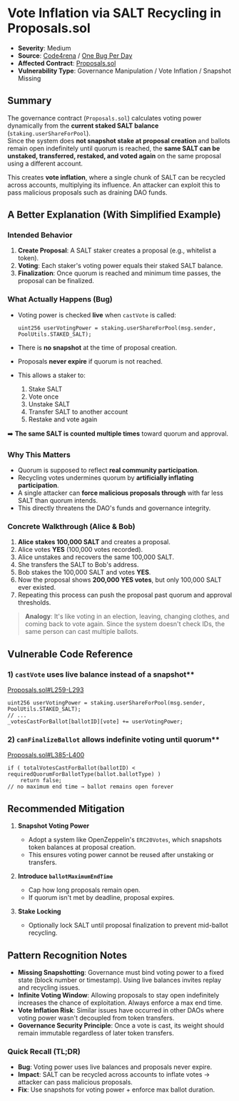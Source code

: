 # Vote Inflation via SALT Recycling in Proposals.sol

* **Severity**: Medium
* **Source**: [Code4rena](https://github.com/code-423n4/2024-01-salty-findings/issues/844) / [One Bug Per Day](https://www.onebugperday.com/v1/902)
* **Affected Contract**: [Proposals.sol](https://github.com/code-423n4/2024-01-salty/blob/main/src/dao/Proposals.sol)
* **Vulnerability Type**: Governance Manipulation / Vote Inflation / Snapshot Missing

## Summary

The governance contract (`Proposals.sol`) calculates voting power dynamically from the **current staked SALT balance** (`staking.userShareForPool`).  
Since the system does **not snapshot stake at proposal creation** and ballots remain open indefinitely until quorum is reached, the **same SALT can be unstaked, transferred, restaked, and voted again** on the same proposal using a different account.  

This creates **vote inflation**, where a single chunk of SALT can be recycled across accounts, multiplying its influence. An attacker can exploit this to pass malicious proposals such as draining DAO funds.

## A Better Explanation (With Simplified Example)

### Intended Behavior

1. **Create Proposal**: A SALT staker creates a proposal (e.g., whitelist a token).  
2. **Voting**: Each staker's voting power equals their staked SALT balance.  
3. **Finalization**: Once quorum is reached and minimum time passes, the proposal can be finalized.

### What Actually Happens (Bug)

* Voting power is checked **live** when `castVote` is called:  

  ```solidity
  uint256 userVotingPower = staking.userShareForPool(msg.sender, PoolUtils.STAKED_SALT);
  ```

* There is **no snapshot** at the time of proposal creation.
* Proposals **never expire** if quorum is not reached.
* This allows a staker to:

  1. Stake SALT
  2. Vote once
  3. Unstake SALT
  4. Transfer SALT to another account
  5. Restake and vote again

➡️ **The same SALT is counted multiple times** toward quorum and approval.

### Why This Matters

* Quorum is supposed to reflect **real community participation**.
* Recycling votes undermines quorum by **artificially inflating participation**.
* A single attacker can **force malicious proposals through** with far less SALT than quorum intends.
* This directly threatens the DAO's funds and governance integrity.

### Concrete Walkthrough (Alice & Bob)

1. **Alice stakes 100,000 SALT** and creates a proposal.
2. Alice votes **YES** (100,000 votes recorded).
3. Alice unstakes and recovers the same 100,000 SALT.
4. She transfers the SALT to Bob's address.
5. Bob stakes the 100,000 SALT and votes **YES**.
6. Now the proposal shows **200,000 YES votes**, but only 100,000 SALT ever existed.
7. Repeating this process can push the proposal past quorum and approval thresholds.

> **Analogy**: It's like voting in an election, leaving, changing clothes, and coming back to vote again. Since the system doesn't check IDs, the same person can cast multiple ballots.

## Vulnerable Code Reference

### 1) `castVote` uses live balance instead of a snapshot**

[Proposals.sol#L259-L293](https://github.com/code-423n4/2024-01-salty/blob/main/src/dao/Proposals.sol#L259-L293)

```solidity
uint256 userVotingPower = staking.userShareForPool(msg.sender, PoolUtils.STAKED_SALT);
// ...
_votesCastForBallot[ballotID][vote] += userVotingPower;
```

### 2) `canFinalizeBallot` allows indefinite voting until quorum**

[Proposals.sol#L385-L400](https://github.com/code-423n4/2024-01-salty/blob/main/src/dao/Proposals.sol#L385-L400)

```solidity
if ( totalVotesCastForBallot(ballotID) < requiredQuorumForBallotType(ballot.ballotType) )
    return false;
// no maximum end time → ballot remains open forever
```

## Recommended Mitigation

1. **Snapshot Voting Power**

   * Adopt a system like OpenZeppelin's `ERC20Votes`, which snapshots token balances at proposal creation.
   * This ensures voting power cannot be reused after unstaking or transfers.

2. **Introduce `ballotMaximumEndTime`**

   * Cap how long proposals remain open.
   * If quorum isn't met by deadline, proposal expires.

3. **Stake Locking**

   * Optionally lock SALT until proposal finalization to prevent mid-ballot recycling.

## Pattern Recognition Notes

* **Missing Snapshotting**: Governance must bind voting power to a fixed state (block number or timestamp). Using live balances invites replay and recycling issues.
* **Infinite Voting Window**: Allowing proposals to stay open indefinitely increases the chance of exploitation. Always enforce a max end time.
* **Vote Inflation Risk**: Similar issues have occurred in other DAOs where voting power wasn't decoupled from token transfers.
* **Governance Security Principle**: Once a vote is cast, its weight should remain immutable regardless of later token transfers.

### Quick Recall (TL;DR)

* **Bug**: Voting power uses live balances and proposals never expire.
* **Impact**: SALT can be recycled across accounts to inflate votes → attacker can pass malicious proposals.
* **Fix**: Use snapshots for voting power + enforce max ballot duration.
